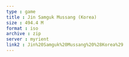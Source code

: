 ```yaml
---
type : game
title : Jin Samguk Mussang (Korea)
size : 494.4 M
format : iso
archive : zip
server : myrient
link2 : Jin%20Samguk%20Mussang%20%28Korea%29
---
```

